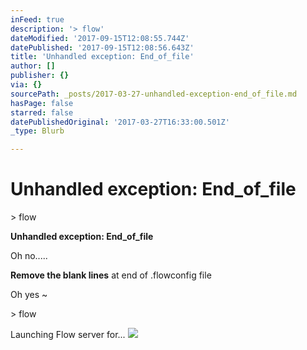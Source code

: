 ```yaml
---
inFeed: true
description: '> flow'
dateModified: '2017-09-15T12:08:55.744Z'
datePublished: '2017-09-15T12:08:56.643Z'
title: 'Unhandled exception: End_of_file'
author: []
publisher: {}
via: {}
sourcePath: _posts/2017-03-27-unhandled-exception-end_of_file.md
hasPage: false
starred: false
datePublishedOriginal: '2017-03-27T16:33:00.501Z'
_type: Blurb

---
```

# Unhandled exception: End\_of\_file

\> flow

**Unhandled exception: End\_of\_file**

Oh no.....

**Remove the blank lines** at end of .flowconfig file

Oh yes ~

\> flow

Launching Flow server for...
![](https://the-grid-user-content.s3-us-west-2.amazonaws.com/9721198a-4af1-4770-bf82-6bc08f98116d.jpg)
